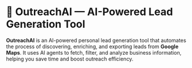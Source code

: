 # 🚀 OutreachAI — AI-Powered Lead Generation Tool

**OutreachAI** is an AI-powered personal lead generation tool that automates the process of discovering, enriching, and exporting leads from **Google Maps**. It uses AI agents to fetch, filter, and analyze business information, helping you save time and boost outreach efficiency.


